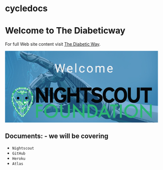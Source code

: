 # cycledocs
# Welcome to The Diabeticway

For full Web site content visit [The Diabetic Way](https://www.thediabeticway.co.uk/index.php/en/).

<img src="/img/welcome_Finger _robot_intro_611x286.jpg" alt="alt text" title="Welcome to Cyb netics Docs" />

## Documents: - we will be covering

* `Nightscout`
* `GitHub`
* `Heroku`
* `Atlas`



## 
